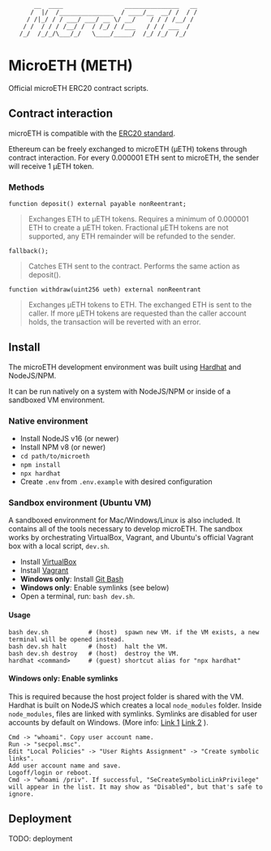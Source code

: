```
       __  ____                 _______________   __
      /  |/  /_______________  / ____/__  __/ /  / /
     / /|_/ / / ___/ ___/ __ \/ __/    / / / /__/ /
    / /  / / / /__/ /  / /_/ / /___   / / / ___  /
   /_/  /_/_/\___/_/   \____/_____/  /_/ /_/  /_/

```

# MicroETH (METH)

Official microETH ERC20 contract scripts.

## Contract interaction

microETH is compatible with the [ERC20 standard](https://ethereum.org/en/developers/docs/standards/tokens/erc-20/).

Ethereum can be freely exchanged to microETH (μETH) tokens through contract interaction. For every 0.000001 ETH sent to microETH, the sender will receive 1 μETH token.

### Methods

```
function deposit() external payable nonReentrant;
```
> Exchanges ETH to μETH tokens. Requires a minimum of 0.000001 ETH to create a μETH token. Fractional μETH tokens are not supported, any ETH remainder will be refunded to the sender.


```
fallback();
```
> Catches ETH sent to the contract. Performs the same action as deposit().

```
function withdraw(uint256 ueth) external nonReentrant
```
> Exchanges μETH tokens to ETH. The exchanged ETH is sent to the caller. If more μETH tokens are requested than the caller account holds, the transaction will be reverted with an error.

## Install

The microETH development environment was built using [Hardhat](https://hardhat.org/) and NodeJS/NPM.

It can be run natively on a system with NodeJS/NPM or inside of a sandboxed VM environment.

### Native environment

* Install NodeJS v16 (or newer)
* Install NPM v8 (or newer)
* `cd path/to/microeth`
* `npm install`
* `npx hardhat`
* Create `.env` from `.env.example` with desired configuration

### Sandbox environment (Ubuntu VM)

A sandboxed environment for Mac/Windows/Linux is also included. It contains all of the tools necessary to develop microETH. The sandbox works by orchestrating VirtualBox, Vagrant, and Ubuntu's official Vagrant box with a local script, `dev.sh`.

* Install [VirtualBox](https://www.virtualbox.org/wiki/Downloads)
* Install [Vagrant](https://www.vagrantup.com/downloads)
* **Windows only**: Install [Git Bash](https://gitforwindows.org/)
* **Windows only**: Enable symlinks (see below)
* Open a terminal, run: `bash dev.sh`.

#### Usage

```
bash dev.sh           # (host)  spawn new VM. if the VM exists, a new terminal will be opened instead.
bash dev.sh halt      # (host)  halt the VM.
bash dev.sh destroy   # (host)  destroy the VM.
hardhat <command>     # (guest) shortcut alias for "npx hardhat"
```

#### Windows only: Enable symlinks

This is required because the host project folder is shared with the VM. Hardhat is built on NodeJS which creates a local `node_modules` folder. Inside `node_modules`, files are linked with symlinks. Symlinks are disabled for user accounts by default on Windows. (More info: [Link 1](https://www.speich.net/articles/en/2018/12/24/virtualbox-6-how-to-enable-symlinks-in-a-linux-guest-os/) [Link 2](https://github.com/npm/npm/issues/992#issuecomment-289935776) ).

```
Cmd -> "whoami". Copy user account name.
Run -> "secpol.msc".
Edit "Local Policies" -> "User Rights Assignment" -> "Create symbolic links".
Add user account name and save.
Logoff/login or reboot.
Cmd -> "whoami /priv". If successful, "SeCreateSymbolicLinkPrivilege" will appear in the list. It may show as "Disabled", but that's safe to ignore.
```

## Deployment

TODO: deployment
